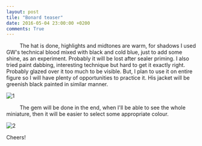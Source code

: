 ```yaml
---
layout: post
tile: "Bonard teaser"
date: 2016-05-04 23:00:00 +0200
comments: True
---
```



&nbsp;&nbsp;&nbsp;&nbsp;&nbsp;&nbsp;&nbsp;&nbsp;
The hat is done, highlights and midtones are warm, for shadows I used GW's technical blood mixed with black and cold blue, just to add some shine, as an experiment. Probably it will be lost after sealer priming. I also tried paint dabbing, interesting technique but hard to get it exactly right. Probably glazed over it too much to be visible. But, I plan to use it on entire figure so I will have plenty of opportunities to practice it. His jacket will be greenish black painted in similar manner. 

![1](http://drive.google.com/uc?export=view&id=0B8W6Bk6dW7caOTJ0UEdKVmRyd0k)

&nbsp;&nbsp;&nbsp;&nbsp;&nbsp;&nbsp;&nbsp;&nbsp;
The gem will be done in the end, when I'll be able to see the whole miniature, then it will be easier to select some appropriate colour.

![2](http://drive.google.com/uc?export=view&id=0B8W6Bk6dW7cadmx5eDNHbUQyWWs)


Cheers!
